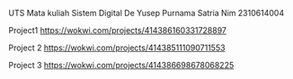 UTS Mata kuliah Sistem Digital De Yusep Purnama Satria
Nim 2310614004


Project1
https://wokwi.com/projects/414386160331728897

Project 2
https://wokwi.com/projects/414385111090711553

Project 3
https://wokwi.com/projects/414386698678068225
